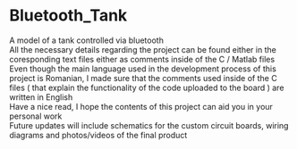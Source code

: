 # Bluetooth_Tank
A model of a tank controlled via bluetooth <br /> 
All the necessary details regarding the project can be found either in the coresponding text files either as comments inside of the C / Matlab files <br /> 
Even though the main language used in the development process of this project is Romanian, I made sure that the comments used inside of the C files ( that explain the functionality of the code uploaded to the board ) are written in English <br /> 
Have a nice read, I hope the contents of this project can aid you in your personal work <br /> 
Future updates will include schematics for the custom circuit boards, wiring diagrams and photos/videos of the final product <br /> 
